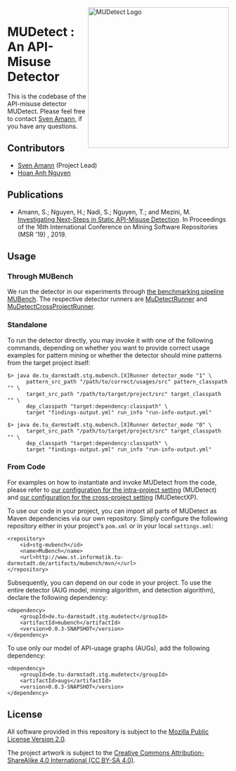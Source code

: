 <img align="right" width="320" height="320" alt="MUDetect Logo" src="./meta/logo.png?raw=true" />

# MUDetect : An API-Misuse Detector

This is the codebase of the API-misuse detector MUDetect. Please feel free to contact [Sven Amann](http://www.stg.tu-darmstadt.de/staff/sven_amann), if you have any questions.

## Contributors

* [Sven Amann](http://www.stg.tu-darmstadt.de/staff/sven_amann) (Project Lead)
* [Hoan Anh Nguyen](https://sites.google.com/site/nguyenanhhoan)

## Publications

* Amann, S.; Nguyen, H.; Nadi, S.; Nguyen, T.; and Mezini, M. [Investigating Next-Steps in Static API-Misuse Detection](http://sven-amann.de/publications/mudetect-msr19.pdf). In Proceedings of the 16th International Conference on Mining Software Repositories (MSR '19) , 2019. 

## Usage

### Through MUBench

We run the detector in our experiments through [the benchmarking pipeline MUBench](https://github.com/stg-tud/MUBench).
The respective detector runners are [MuDetectRunner](./mubench/src/main/java/de/tu_darmstadt/stg/mubench/MuDetectRunner.java) and [MuDetectCrossProjectRunner](./mubench/src/main/java/de/tu_darmstadt/stg/mubench/MuDetectCrossProjectRunner.java).

### Standalone

To run the detector directly, you may invoke it with one of the following commands, depending on whether you want to provide correct usage examples for pattern mining or whether the detector should mine patterns from the target project itself:

    $> java de.tu_darmstadt.stg.mubench.[X]Runner detector_mode "1" \
          pattern_src_path "/path/to/correct/usages/src" pattern_classpath "" \
          target_src_path "/path/to/target/project/src" target_classpath "" \
          dep_classpath "target:dependency:classpath" \
          target "findings-output.yml" run_info "run-info-output.yml"

    $> java de.tu_darmstadt.stg.mubench.[X]Runner detector_mode "0" \
          target_src_path "/path/to/target/project/src" target_classpath "" \
          dep_classpath "target:dependency:classpath" \
          target "findings-output.yml" run_info "run-info-output.yml"

### From Code

For examples on how to instantiate and invoke MUDetect from the code, please refer to
[our configuration for the intra-project setting](./mubench/src/main/java/de/tu_darmstadt/stg/mubench/IntraProjectStrategy.java) (MUDetect) and
[our configuration for the cross-project setting](./mubench/src/main/java/de/tu_darmstadt/stg/mubench/CrossProjectStrategy.java
) (MUDetectXP).

To use our code in your project, you can import all parts of MUDetect as Maven dependencies via our own repository.
Simply configure the following repository either in your project's `pom.xml` or in your local `settings.xml`:

    <repository>
        <id>stg-mubench</id>
        <name>MuBench</name>
        <url>http://www.st.informatik.tu-darmstadt.de/artifacts/mubench/mvn/</url>
    </repository>

Subsequently, you can depend on our code in your project.
To use the entire detector (AUG model, mining algorithm, and detection algorithm), declare the following dependency:

    <dependency>
        <groupId>de.tu-darmstadt.stg.mudetect</groupId>
        <artifactId>mubench</artifactId>
        <version>0.0.3-SNAPSHOT</version>
    </dependency>

To use only our model of API-usage graphs (AUGs), add the following dependency:

    <dependency>
        <groupId>de.tu-darmstadt.stg.mudetect</groupId>
        <artifactId>augs</artifactId>
        <version>0.0.3-SNAPSHOT</version>
    </dependency>

## License

All software provided in this repository is subject to the [Mozilla Public License Version 2.0](LICENSE.txt).

The project artwork is subject to the [Creative Commons Attribution-ShareAlike 4.0 International (CC BY-SA 4.0)](https://creativecommons.org/licenses/by-sa/4.0/).

